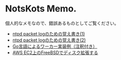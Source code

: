 # NotsKots Memo.

個人的なメモなので、錯誤あるものとしてご覧ください。

- [ntpd packet logのための覚え書き(1)](./ntpd-receive.md)
- [ntpd packet logのための覚え書き(2)](./ntpd-private.md)
- [Go言語によるワーカー実装例（注釈付き）](./Golang-worker-example-annotated.md)
- [AWS EC2上のFreeBSDでディスク拡張する](./AWS-EC2-FreeBSD-UFS-Expansion.md)


